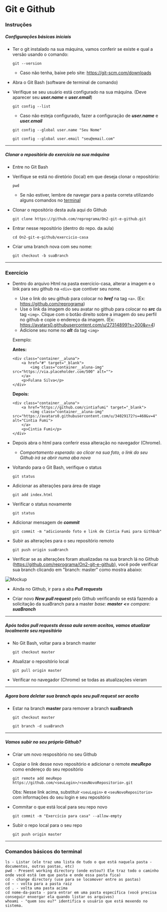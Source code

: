 # Git e Github

### Instruções

##### Configurações básicas iniciais
* Ter o git instalado na sua máquina, vamos conferir se existe e qual a versão usando o comando:
	
  ```
  git --version
  ```
  * Caso não tenha, baixe pelo site: https://git-scm.com/downloads

* Abra o Git Bash (software de terminal de comando)

* Verifique se seu usuário está configurado na sua máquina. (Deve aparecer seu ***user.name*** e ***user.email***)
	
  ```
  git config --list
  ```

	* Caso não esteja configurado, fazer a configuração de ***user.name*** e ***user.email***
		
    ```
    git config --global user.name "Seu Nome"
    ```

    ```
    git config --global user.email "seu@email.com"
    ```

---

##### Clonar o repositório do exercício na sua máquina

* Entre no Git Bash

* Verifique se está no diretório (local) em que deseja clonar o repositório:
	
  ```
  pwd
  ```
  * Se não estiver, lembre de navegar para a pasta correta utilizando alguns comandos no [terminal](#comandos)


* Clonar o repositório desta aula aqui do Github
	
  ```
  git clone https://github.com/reprograma/On2-git-e-github.git
  ```

* Entrar nesse repositório (dentro do repo. da aula)

	```
  cd On2-git-e-github/exercicio-casa
  ```

* Criar uma branch nova com seu nome:
	
  ```
  git checkout -b suaBranch
  ```

***

### Exercício

* Dentro do arquivo Html na pasta exercicio-casa, alterar a imagem e o link para seu github na `<div>` que contiver seu nome.
	* Use o link do seu github para colocar no ***href*** na tag `<a>`. (Ex: https://github.com/reprograma)
	* Use o link da imagem do seu avatar no github para colocar no ***src*** da tag `<img>`. Clique com o botão direito sobre a imagem do seu perfil no github e copie o endereço da imagem. (Ex: https://avatars0.githubusercontent.com/u/27314899?s=200&v=4)
  * Adicione seu nome no ***alt*** da tag `<img>`

  Exemplo:

    **Antes:**

    ```
    <div class="container__aluna">
        <a href="#" target="_blank">
            <img class="container__aluna-img" src="https://via.placeholder.com/500" alt="">
        </a>
        <p>Fulana Silva</p>
    </div>
    ```
    
    **Depois:**
    
    ```
    <div class="container__aluna">
        <a href="https://github.com/cintiafumi" target="_blank">
            <img class="container__aluna-img" src="https://avatars0.githubusercontent.com/u/34029172?s=460&v=4" alt="Cintia Fumi">
        </a>
        <p>Cintia Fumi</p>
    </div>
    ```

* Depois abra o html para conferir essa alteração no navegador (Chrome).
	* *Comportamento esperado: ao clicar na sua foto, o link do seu Github irá se abrir numa aba nova*

* Voltando para o Git Bash, verifique o status
	
  ```
  git status
  ```

* Adicionar as alterações para área de stage
	
  ```
  git add index.html
  ```

* Verificar o status novamente
	
  ```
  git status
  ```

* Adicionar mensagem de ***commit***
	
  ```
  git commit -m "adicionando foto e link de Cíntia Fumi para Githbub"
  ```

* Subir as alterações para o seu repositório remoto
	
  ```
  git push origin suaBranch
  ```

* Verificar se as alterações foram atualizadas na sua branch lá no Github (https://github.com/reprograma/On2-git-e-github), você pode verificar sua branch clicando em "branch: master" como mostra abaixo:

![Mockup](../imgs/branch-github.png)

* Ainda no Github, ir para a aba ***Pull requests***

* Criar novo ***New pull request*** pelo Github verificando se está fazendo a solicitação da suaBranch para a master
	*base: **master**    **<=**    compare: **suaBranch***

***

##### Após todos ***pull requests*** dessa aula serem aceitos, vamos atualizar localmente seu repositório

* No Git Bash, voltar para a branch master
	
  ```
  git checkout master
  ```

* Atualizar o repositório local
	
  ```
  git pull origin master
  ```

* Verificar no navegador (Chrome) se todas as atualizações vieram

***

##### Agora bora deletar sua branch após seu ***pull request*** ser aceito

* Estar na branch **master** para remover a branch **suaBranch**
	
  ```
  git checkout master
  ```
	
  ```
  git branch -d suaBranch
  ```

***

##### Vamos subir no seu próprio Github?

* Criar um novo respositório no seu Github

* Copiar o link desse novo repositório e adicionar o remote ***meuRepo*** como endereço do seu repositório
    
  ```
  git remote add meuRepo https://github.com/<seuLogin>/<seuNovoRepositorio>.git
  ```

	Obs: Nesse link acima, substituir `<seuLogin>` e `<seuNovoRepositorio>` com informações do seu login e seu repositório
  
* Commitar o que está local para seu repo novo

  ```
  git commit -m "Exercício para casa" --allow-empty
  ```

* Subir o repo local para o seu repo
	
  ```
  git push origin master
  ```

***

### Comandos básicos do terminal <a name="comandos"></a>

```
ls - Listar (ele traz uma lista de tudo o que está naquela pasta - documentos, outras pastas, etc)
pwd - Present working directory (onde estou?) Ele traz todo o caminho onde você está (em que pasta e onde essa pasta fica)
cd - change directory (use para se locomover entre as pastas)
cd ~ - volta para a pasta raiz
cd . - volta uma pasta acima
cd nome-da-pasta - para entrar em uma pasta específica (você precisa conseguir enxergar ela quando listar os arquivos)
whoami - "quem sou eu?" identifica o usuário que está mexendo no sistema.
```